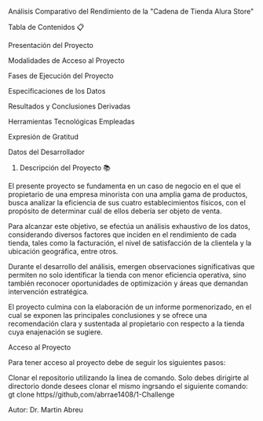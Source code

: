 Análisis Comparativo del Rendimiento de la "Cadena de Tienda Alura Store"

Tabla de Contenidos 📋

Presentación del Proyecto

Modalidades de Acceso al Proyecto

Fases de Ejecución del Proyecto

Especificaciones de los Datos

Resultados y Conclusiones Derivadas

Herramientas Tecnológicas Empleadas

Expresión de Gratitud

Datos del Desarrollador

1. Descripción del Proyecto 📚

El presente proyecto se fundamenta en un caso de negocio en el que el propietario de una empresa minorista con una amplia gama de productos,
busca analizar la eficiencia de sus cuatro establecimientos físicos, con el propósito de determinar cuál de ellos debería ser objeto de venta.

Para alcanzar este objetivo, se efectúa un análisis exhaustivo de los datos, considerando diversos factores que inciden en el rendimiento de cada tienda,
tales como la facturación, el nivel de satisfacción de la clientela y la ubicación geográfica, entre otros.

Durante el desarrollo del análisis, emergen observaciones significativas que permiten no solo identificar la tienda con menor eficiencia operativa,
sino también reconocer oportunidades de optimización y áreas que demandan intervención estratégica.

El proyecto culmina con la elaboración de un informe pormenorizado, en el cual se exponen las principales conclusiones y se ofrece una recomendación clara y 
sustentada al propietario con respecto a la tienda cuya enajenación se sugiere.

Acceso al Proyecto

Para tener acceso al proyecto debe de seguir los siguientes pasos:

Clonar el repositorio utilizando la linea de comando. Solo debes
dirigirte al directorio donde desees clonar el mismo ingrsando el
siguiente comando: gt clone https//github,com/abrrae1408/1-Challenge

Autor:
Dr. Martin Abreu

